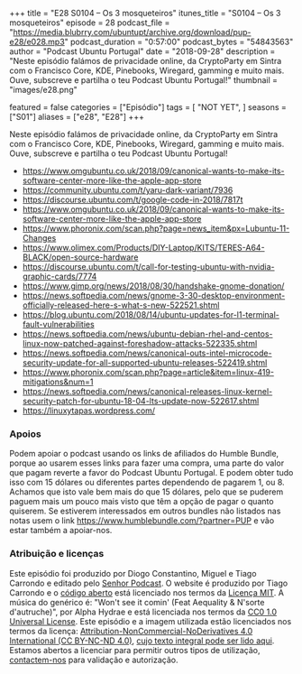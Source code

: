+++
title = "E28 S0104 – Os 3 mosqueteiros"
itunes_title = "S0104 – Os 3 mosqueteiros"
episode = 28
podcast_file = "https://media.blubrry.com/ubuntupt/archive.org/download/pup-e28/e028.mp3"
podcast_duration = "0:57:00"
podcast_bytes = "54843563"
author = "Podcast Ubuntu Portugal"
date = "2018-09-28"
description = "Neste episódio falámos de privacidade online, da CryptoParty em Sintra com o Francisco Core, KDE, Pinebooks, Wiregard, gamming e muito mais. Ouve, subscreve e partilha o teu Podcast Ubuntu Portugal!"
thumbnail = "images/e28.png"

featured = false
categories = ["Episódio"]
tags = [
  "NOT YET",
]
seasons = ["S01"]
aliases = ["e28", "E28"]
+++

Neste episódio falámos de privacidade online, da CryptoParty em Sintra com o Francisco Core, KDE, Pinebooks, Wiregard, gamming e muito mais. Ouve, subscreve e partilha o teu Podcast Ubuntu Portugal!

* https://www.omgubuntu.co.uk/2018/09/canonical-wants-to-make-its-software-center-more-like-the-apple-app-store
* https://community.ubuntu.com/t/yaru-dark-variant/7936
* https://discourse.ubuntu.com/t/google-code-in-2018/7817t
* https://www.omgubuntu.co.uk/2018/09/canonical-wants-to-make-its-software-center-more-like-the-apple-app-store
* https://www.phoronix.com/scan.php?page=news_item&px=Lubuntu-11-Changes
* https://www.olimex.com/Products/DIY-Laptop/KITS/TERES-A64-BLACK/open-source-hardware
* https://discourse.ubuntu.com/t/call-for-testing-ubuntu-with-nvidia-graphic-cards/7774
* https://www.gimp.org/news/2018/08/30/handshake-gnome-donation/
* https://news.softpedia.com/news/gnome-3-30-desktop-environment-officially-released-here-s-what-s-new-522521.shtml
* https://blog.ubuntu.com/2018/08/14/ubuntu-updates-for-l1-terminal-fault-vulnerabilities
* https://news.softpedia.com/news/ubuntu-debian-rhel-and-centos-linux-now-patched-against-foreshadow-attacks-522335.shtml
* https://news.softpedia.com/news/canonical-outs-intel-microcode-security-update-for-all-supported-ubuntu-releases-522419.shtml
* https://www.phoronix.com/scan.php?page=article&item=linux-419-mitigations&num=1
* https://news.softpedia.com/news/canonical-releases-linux-kernel-security-patch-for-ubuntu-18-04-lts-update-now-522617.shtml
* https://linuxytapas.wordpress.com/


### Apoios
Podem apoiar o podcast usando os links de afiliados do Humble Bundle, porque ao usarem esses links para fazer uma compra, uma parte do valor que pagam reverte a favor do Podcast Ubuntu Portugal.
E podem obter tudo isso com 15 dólares ou diferentes partes dependendo de pagarem 1, ou 8.
Achamos que isto vale bem mais do que 15 dólares, pelo que se puderem paguem mais um pouco mais visto que têm a opção de pagar o quanto quiserem.
Se estiverem interessados em outros bundles não listados nas notas usem o link https://www.humblebundle.com/?partner=PUP e vão estar também a apoiar-nos.

### Atribuição e licenças
Este episódio foi produzido por Diogo Constantino, Miguel e Tiago Carrondo e editado pelo [Senhor Podcast](https://senhorpodcast.pt/).
O website é produzido por Tiago Carrondo e o [código aberto](https://gitlab.com/podcastubuntuportugal/website) está licenciado nos termos da [Licença MIT](https://gitlab.com/podcastubuntuportugal/website/main/LICENSE).
A música do genérico é: "Won't see it comin' (Feat Aequality & N'sorte d'autruche)", por Alpha Hydrae e está licenciada nos termos da [CC0 1.0 Universal License](https://creativecommons.org/publicdomain/zero/1.0/).
Este episódio e a imagem utilizada estão licenciados nos termos da licença: [Attribution-NonCommercial-NoDerivatives 4.0 International (CC BY-NC-ND 4.0)](https://creativecommons.org/licenses/by-nc-nd/4.0/), [cujo texto integral pode ser lido aqui](https://creativecommons.org/licenses/by-nc-nd/4.0/legalcode). Estamos abertos a licenciar para permitir outros tipos de utilização, [contactem-nos](https://podcastubuntuportugal.org/contactos) para validação e autorização.

